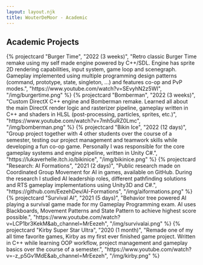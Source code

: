 ```yaml
---
layout: layout.njk
title: WouterDeMoor - Academic
---
```


<section class="games">
  <h2 class="grid-title">Academic Projects</h2>
  <div class="project-grid container">
    {% projectcard "Burger Time", "2022 (3 weeks)", "Retro classic Burger Time remake using my self made engine powered by C++/SDL. Engine has sprite 2D rendering capabilities, input system, game loop and scenegraph. Gameplay implemented using multiple programming design patterns (command, prototype, state, singleton, ...) and features co-op and PvP modes.", "https://www.youtube.com/watch?v=SEvyhN2z5WI", "/img/burgertime.png" %}
    {% projectcard "Bomberman", "2022 (3 weeks)", "Custom DirectX C++ engine and Bomberman remake. Learned all about the main DirectX render logic and rasterizer pipeline, gameplay written in C++ and shaders in HLSL (post-processing, particles, sprites, etc.)", "https://www.youtube.com/watch?v=7mh5uRZ0Lmc", "/img/bomberman.png" %}
    {% projectcard "Bikin Ice", "2022 (12 days)", "Group project together with 4 other students over the course of a semester, testing our project management and teamwork skills while developing a fun co-op game. Personally I was responsible for the core gameplay systems and engine pipeline, written in Unity C#.", "https://lukaverhelle.itch.io/bikinice", "/img/bikinice.png" %}
    {% projectcard "Research: AI Formations", "2021 (2 days)", "Public research made on Coordinated Group Movement for AI in games, available on GitHub. During the research I studied AI leadership roles, different pathfinding solutions and RTS gameplay implementations using Unity3D and C#.", "https://github.com/EezehDev/AI-Formations", "/img/aiformations.png" %}
    {% projectcard "Survival AI", "2021 (5 days)", "Behavior tree powered AI playing a survival game made for my Gameplay Programming exam. AI uses Blackboards, Movement Patterns and State Pattern to achieve highest score possible.", "https://www.youtube.com/watch?v=LCP1br3KekM&ab_channel=MrEezeh", "/img/survivalai.png" %}
    {% projectcard "Kirby Super Star Ultra", "2020 (1 month)", "Remade one of my all time favorite games, Kirby as my first ever finished game project. Written in C++ while learning OOP workflow, project management and gameplay basics over the course of a semester.", "https://www.youtube.com/watch?v=-z_p5Gv1MdE&ab_channel=MrEezeh", "/img/kirby.png" %}
  </div>
</section>